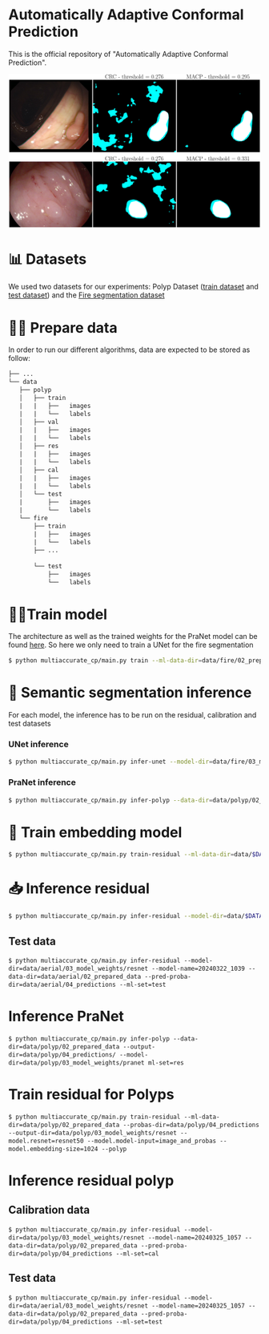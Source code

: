 Automatically Adaptive Conformal Prediction
===============

This is the official repository of "Automatically Adaptive Conformal Prediction".

![teaser](teaser.png)

📊 Datasets
===============

We used two datasets for our experiments: Polyp Dataset ([train dataset](https://drive.google.com/file/d/1Y2z7FD5p5y31vkZwQQomXFRB0HutHyao/view?usp=sharing) and [test dataset](https://drive.google.com/file/d/1YiGHLw4iTvKdvbT6MgwO9zcCv8zJ_Bnb/view?usp=sharing)) and the [Fire segmentation dataset](https://www.kaggle.com/datasets/diversisai/fire-segmentation-image-dataset)



👨‍🍳 Prepare data
===============

In order to run our different algorithms, data are expected to be stored as follow:

    ├── ...
    └── data
       ├── polyp                 
       │   ├── train
       |   |   ├──   images
       |   |   └──   labels
       │   ├── val
       |   |   ├──   images
       |   |   └──   labels
       │   ├── res
       |   |   ├──   images
       |   |   └──   labels
       │   ├── cal
       |   |   ├──   images
       |   |   └──   labels
       │   └── test
       |       ├──   images
       |       └──   labels
       └── fire
           ├── train
           |   ├──   images
           |   └──   labels
           ├── ...
           
           └── test
               ├──   images
               └──   labels

🏃‍♀️Train model
===============

The architecture as well as the trained weights for the PraNet model can be found [here](https://github.com/DengPingFan/PraNet). So here we only need to train a UNet for the fire segmentation

```bash
$ python multiaccurate_cp/main.py train --ml-data-dir=data/fire/02_prepared_data --output-dir=data/fire/03_model_weights/unet
```


🔮 Semantic segmentation inference
===============

For each model, the inference has to be run on the residual, calibration and test datasets

### UNet inference
```bash
$ python multiaccurate_cp/main.py infer-unet --model-dir=data/fire/03_model_weights/unet --model-name=$MODEL_NAME --data-dir=data/fire/02_prepared_data --ml-set=$ML_SET --output-dir=data/fire/04_predictions/
```

### PraNet inference

```bash
$ python multiaccurate_cp/main.py infer-polyp --data-dir=data/polyp/02_prepared_data --output-dir=data/polyp/04_predictions/ --model-dir=data/polyp/03_model_weights/pranet ml-set=$ML_SET
```

📌 Train embedding model
===============

```bash
$ python multiaccurate_cp/main.py train-residual --ml-data-dir=data/$DATASET/02_prepared_data --probas-dir=data/$DATASET/04_predictions --output-dir=data/$DATASET/03_model_weights/resnet --model.resnet=resnet50 --model.model-input=image_and_probas --model.embedding-size=1024
```

📥 Inference residual
===============
```bash
$ python multiaccurate_cp/main.py infer-residual --model-dir=data/$DATASET/03_model_weights/resnet --model-name=$MODEL_NAME --data-dir=data/$DATASET/02_prepared_data --pred-proba-dir=data/$DATASET/04_predictions --ml-set=$ML_SET
```

## Test data
```
$ python multiaccurate_cp/main.py infer-residual --model-dir=data/aerial/03_model_weights/resnet --model-name=20240322_1039 --data-dir=data/aerial/02_prepared_data --pred-proba-dir=data/aerial/04_predictions --ml-set=test
```

# Inference PraNet
```
$ python multiaccurate_cp/main.py infer-polyp --data-dir=data/polyp/02_prepared_data --output-dir=data/polyp/04_predictions/ --model-dir=data/polyp/03_model_weights/pranet ml-set=res
```

# Train residual for Polyps

```
$ python multiaccurate_cp/main.py train-residual --ml-data-dir=data/polyp/02_prepared_data --probas-dir=data/polyp/04_predictions --output-dir=data/polyp/03_model_weights/resnet --model.resnet=resnet50 --model.model-input=image_and_probas --model.embedding-size=1024 --polyp
```

# Inference residual polyp
## Calibration data
```
$ python multiaccurate_cp/main.py infer-residual --model-dir=data/polyp/03_model_weights/resnet --model-name=20240325_1057 --data-dir=data/polyp/02_prepared_data --pred-proba-dir=data/polyp/04_predictions --ml-set=cal
```

## Test data
```
$ python multiaccurate_cp/main.py infer-residual --model-dir=data/aerial/03_model_weights/resnet --model-name=20240325_1057 --data-dir=data/polyp/02_prepared_data --pred-proba-dir=data/polyp/04_predictions --ml-set=test
```